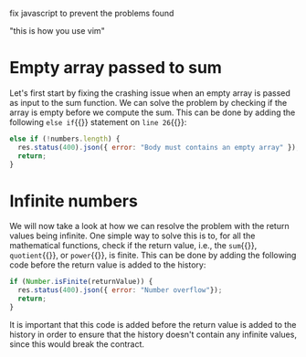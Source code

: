 fix javascript to prevent the problems found

"this is how you use vim"

# Empty array passed to sum
Let's first start by fixing the crashing issue when an empty array is passed as
input to the sum function. We can solve the problem by checking if the array is
empty before we compute the sum. This can be done by adding the following
`else if`{{}} statement on `line 26`{{}}:
```js
else if (!numbers.length) {
  res.status(400).json({ error: "Body must contains an empty array" });
  return;
}
```

# Infinite numbers
We will now take a look at how we can resolve the problem with the return values
being infinite. One simple way to solve this is to, for all the mathematical
functions, check if the return value, i.e., the `sum`{{}}, `quotient`{{}}, or
`power`{{}}, is finite. This can be done by adding the following code before the return value is added to the history:
```js
if (Number.isFinite(returnValue)) {
  res.status(400).json({ error: "Number overflow"});
  return;
}
```
It is important that this code is added before the return value is added to the
history in order to ensure that the history doesn't contain any infinite values,
since this would break the contract.
